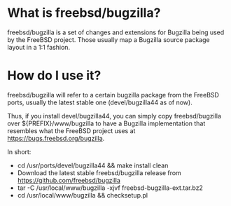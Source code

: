 # What is freebsd/bugzilla?

freebsd/bugzilla is a set of changes and extensions for Bugzilla being used
by the FreeBSD project. Those usually map a Bugzilla source package layout
in a 1:1 fashion.

# How do I use it?

freebsd/bugzilla will refer to a certain bugzilla package from the FreeBSD
ports, usually the latest stable one (devel/bugzilla44 as of now).

Thus, if you install devel/bugzilla44, you can simply copy
freebsd/bugzilla over ${PREFIX}/www/bugzilla to have a Bugzilla implementation
that resembles what the FreeBSD project uses at
https://bugs.freebsd.org/bugzilla.

In short:

* cd /usr/ports/devel/bugzilla44 && make install clean
* Download the latest stable freebsd/bugzilla release from https://github.com/freebsd/bugzilla
* tar -C /usr/local/www/bugzilla -xjvf freebsd-bugzilla-ext.tar.bz2
* cd /usr/local/www/bugzilla && checksetup.pl
